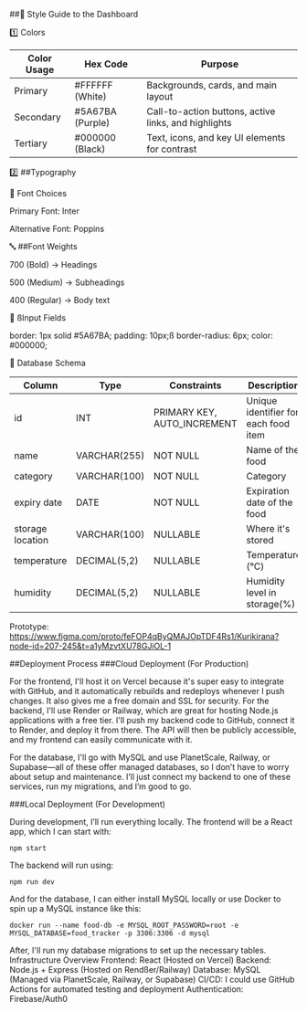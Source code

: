 ##🎨 Style Guide to the Dashboard

1️⃣ Colors

| Color Usage | Hex Code | Purpose |
|----------|----------|----------|
| Primary | #FFFFFF (White) | Backgrounds, cards, and main layout |
| Secondary | #5A67BA (Purple) | Call-to-action buttons, active links, and highlights |
| Tertiary | #000000 (Black) | Text, icons, and key UI elements for contrast |

2️⃣ ##Typography

📌 Font Choices

Primary Font: Inter

Alternative Font: Poppins

🔤 ##Font Weights

700 (Bold) → Headings

500 (Medium) → Subheadings

400 (Regular) → Body text

🔲 ßInput Fields

border: 1px solid #5A67BA;
padding: 10px;ß
border-radius: 6px;
color: #000000;

📂 Database Schema

| Column   | Type     | Constraints  | Description  |
|----------|----------|--------------|--------------|
| id       | INT | PRIMARY KEY, AUTO_INCREMENT | Unique identifier for each food item |
| name     | VARCHAR(255) | NOT NULL | Name of the food |
| category | VARCHAR(100) | NOT NULL | Category |
| expiry date | DATE | NOT NULL | Expiration date of the food |
| storage location | VARCHAR(100) | NULLABLE | Where it's stored |
| temperature | DECIMAL(5,2) | NULLABLE | Temperature (°C) |
| humidity | DECIMAL(5,2) | NULLABLE | Humidity level in storage(%) |

Prototype: https://www.figma.com/proto/feFOP4qByQMAJOpTDF4Rs1/Kurikirana?node-id=207-245&t=a1yMzvtXU78GJiOL-1


##Deployment Process
###Cloud Deployment (For Production)

For the frontend, I'll host it on Vercel because it's super easy to integrate with GitHub, and it automatically rebuilds and redeploys whenever I push changes. It also gives me a free domain and SSL for security.
For the backend, I'll use Render or Railway, which are great for hosting Node.js applications with a free tier. I'll push my backend code to GitHub, connect it to Render, and deploy it from there. The API will then be publicly accessible, and my frontend can easily communicate with it.

For the database, I'll go with MySQL and use PlanetScale, Railway, or Supabase—all of these offer managed databases, so I don’t have to worry about setup and maintenance. I’ll just connect my backend to one of these services, run my migrations, and I’m good to go.

###Local Deployment (For Development)

During development, I’ll run everything locally. The frontend will be a React app, which I can start with:


``` npm start ```


The backend will run using:


``` npm run dev ```


And for the database, I can either install MySQL locally or use Docker to spin up a MySQL instance like this:


``` docker run --name food-db -e MYSQL_ROOT_PASSWORD=root -e MYSQL_DATABASE=food_tracker -p 3306:3306 -d mysql ```


After, I'll run my database migrations to set up the necessary tables.
Infrastructure Overview
Frontend: React (Hosted on Vercel)
Backend: Node.js + Express (Hosted on Rendßer/Railway)
Database: MySQL (Managed via PlanetScale, Railway, or Supabase)
CI/CD: I could use GitHub Actions for automated testing and deployment
Authentication: Firebase/Auth0